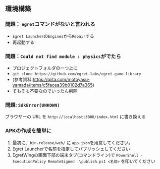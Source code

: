 ## 環境構築

### 問題： `egret`コマンドがないと言われる

- `Egret Launcher`の`Engines`から`Repair`する
- 再起動する

### 問題：`Could not find module : physics`がでたら

- プロジェクトフォルダの一つ上に
- `git clone https://github.com/egret-labs/egret-game-library`
- (参考資料:https://qiita.com/motoyasu-yamada/items/c5facea39b0102d7a365)
- そもそも不要なのでいったん削除

### 問題: `SdkError(UNKOWN)`

ブラウザーの URL を `http://localhost:3000/index.html` に書き換える

### APKの作成を簡単に

1. 最初に、`bin-release/web/` に `app.json`を用意してください。
2. Egret Launcherで名前を指定してパブリッシュしてください
3. EgretWingの画面下部の端末タブ(コマンドライン)で `PowerShell -ExecutionPolicy RemoteSigned .\publish.ps1 <名前>` を叩いてください


